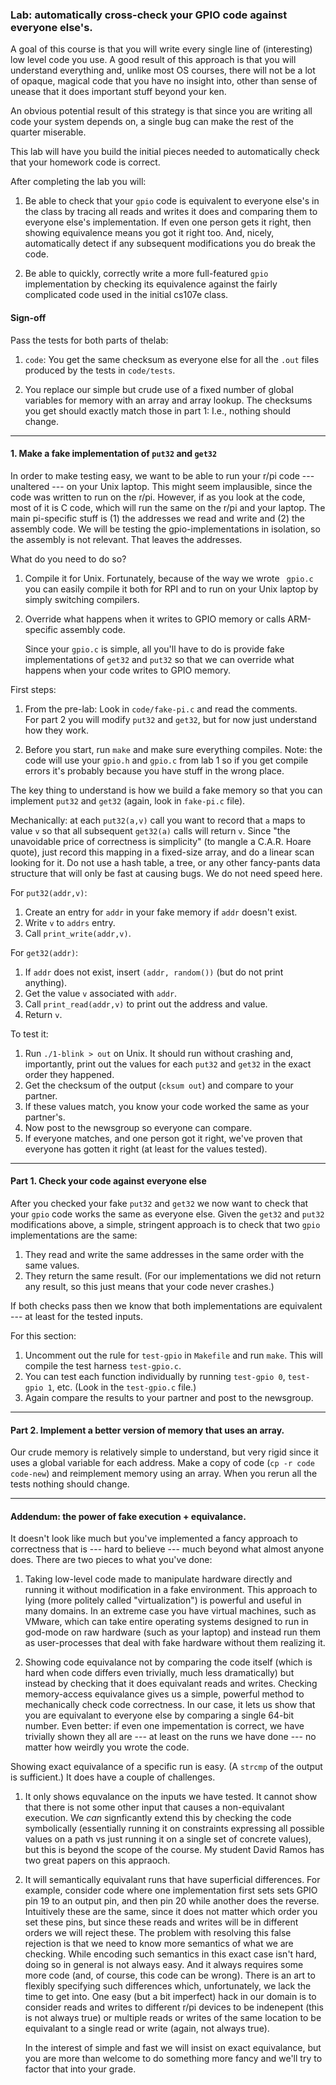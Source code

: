 ### Lab: automatically cross-check your GPIO code against everyone else's.

A goal of this course is that you will write every single line of
(interesting) low level code you use.  A good result of this approach is
that you will understand everything and, unlike most OS courses, there
will not be a lot of opaque, magical code that you have no insight into,
other than sense of unease that it does important stuff beyond your ken.

An obvious potential result of this strategy is that since you are writing
all code your system depends on, a single bug can make the rest of the
quarter miserable.

This lab will have you build the initial pieces needed to automatically
check that your homework code is correct.

After completing the lab you will:

  1. Be able to check that your `gpio` code is equivalent to
     everyone else's in the class by tracing all reads and writes
	 it does and comparing them to everyone else's implementation.
	 If even one person gets it right, then showing equivalence means
	 you got it right too.  And, nicely, automatically detect if any
	 subsequent modifications you do break the code.

   2. Be able to quickly, correctly write a more full-featured
	`gpio` implementation by checking its equivalence against the
	fairly complicated code used in the initial cs107e class.

#### Sign-off

Pass the tests for both parts of thelab:

   1. `code`: You get the same checksum as everyone else for
      all the `.out` files produced by the tests in `code/tests`.

   2. You replace our simple but crude use of a fixed number of
      global variables for memory with an array and array lookup.
      The checksums you get should exactly match those in part 1:
      I.e., nothing should change.


----------------------------------------------------------------------
#### 1. Make a fake implementation of `put32` and `get32`

In order to make testing easy, we want to be able to run your r/pi code ---
unaltered --- on your Unix laptop.  This might seem implausible, since the
code was written to run on the r/pi.   However, if as you look at the code,
most of it is C code, which will run the same on the r/pi and your laptop.
The main pi-specific stuff is (1) the addresses we read and write and (2) the
assembly code.   We will be testing the gpio-implementations in isolation,
so the assembly is not relevant.   That leaves the addresses.   

What do you need to do so?  

  1. Compile it for Unix.   Fortunately, because of the way we wrote `
     gpio.c` you can easily compile it both for RPI and to run on your
     Unix laptop by simply switching compilers.  

  2. Override what happens when it writes to GPIO memory or calls ARM-specific
     assembly code.   

     Since your `gpio.c` is simple, all you'll have to do is provide fake
     implementations of `get32` and `put32` so that we can override what
     happens when your code writes to GPIO memory.   


First steps:
  1. From the pre-lab: Look in `code/fake-pi.c` and read the comments.  
     For part 2 you will modify `put32` and `get32`, but for now
     just understand how they work.

  2. Before you start, run `make` and make sure everything compiles.
     Note: the code will use your `gpio.h` and `gpio.c` from lab 1 so
     if you get compile errors it's probably because you have stuff in the 
     wrong place.

The key thing to understand is how we build a fake memory so that you
can implement `put32` and `get32` (again, look in `fake-pi.c` file).

Mechanically: at each `put32(a,v)` call you want to record that `a`
maps to value `v` so that all subsequent `get32(a)` calls will return
`v`.  Since "the unavoidable price of correctness is simplicity"  (to
mangle a C.A.R. Hoare quote), just record this mapping in a fixed-size
array, and do a linear scan looking for it.  Do not use a hash table,
a tree, or any other fancy-pants data structure that will only be fast
at causing bugs.  We do not need speed here.

For `put32(addr,v)`: 
  1. Create an entry for `addr` in your fake memory if `addr` doesn't exist.
  2. Write `v` to `addrs` entry.
  3. Call `print_write(addr,v)`.

For `get32(addr)`:

  1. If `addr` does not exist, insert `(addr, random())` (but do not print anything).
  2. Get the value `v` associated with `addr`.
  3. Call `print_read(addr,v)` to print out the address and value.
  4. Return `v`.

To test it:
  1. Run `./1-blink > out` on Unix.	It should run without
	   crashing and, importantly, print out the values for each
	   `put32` and `get32` in the exact order they happened.
  2. Get the checksum of the output (`cksum out`) and compare to your partner.
  3. If these values match, you know your code worked the same as your partner's.
  4. Now post to the newsgroup so everyone can compare.
  5. If everyone matches, and one person got it right, we've proven that
       everyone has gotten it right (at least for the values tested).

----------------------------------------------------------------------
#### Part 1. Check your code against everyone else 

After you checked your fake `put32` and `get32` we now want to check that
your `gpio` code works the same as everyone else.  Given the `get32` and
`put32` modifications above, a simple, stringent approach is to check
that two `gpio` implementations are the same:

  1. They read and write the same addresses in the same order with
  the same values.
  2. They return the same result.    (For our implementations we
  did not return any result, so this just means that your code
  never crashes.)

If both checks pass then we know that both implementations are equivalent
--- at least for the tested inputs.

For this section:
 1. Uncomment out the rule for `test-gpio` in `Makefile` and run `make`.
       This will compile the test harness `test-gpio.c`.
 2. You can test each function individually by running `test-gpio 0`,
       `test-gpio 1`, etc.  (Look in the `test-gpio.c` file.)
 3. Again compare the results to your partner and post to the newsgroup.

----------------------------------------------------------------------
#### Part 2. Implement a better version of memory that uses an array.

Our crude memory is relatively simple to understand, but very rigid
since it uses a global variable for each address.  Make a copy of code
(`cp -r code code-new`) and reimplement memory using an array.  When you
rerun all the tests nothing should change.

-------------------------------------------------------------------------
#### Addendum: the power of fake execution + equivalance.

It doesn't look like much but you've implemented a fancy approach to
correctness that is --- hard to believe --- much beyond what almost
anyone does.     There are two pieces to what you've done:

   1. Taking low-level code made to manipulate hardware directly and
      running it without modification in a fake environment.   This
      approach to lying (more politely called "virtualization") is
      powerful and useful in many domains.  In an extreme case you have
      virtual machines, such as VMware, which can take entire operating
      systems designed to run in god-mode on raw hardware (such as your
      laptop) and instead run them as user-processes that deal with fake
      hardware without them realizing it.

   2. Showing code equivalance not by comparing the code itself (which
      is hard when code differs even trivially, much less dramatically)
      but instead by checking that it does equivalant reads and writes.
      Checking memory-access equivalance gives us a simple, powerful
      method to mechanically check code correctness.    In our case, it
      lets us show that you are equivalant to everyone else by comparing
      a single 64-bit number.  Even better: if even one impementation
      is correct, we have trivially shown they all are --- at least on
      the runs we have done --- no matter how weirdly you wrote the code.

Showing exact equivalance of a specific run is easy.   (A `strcmp` of the
output is sufficient.)   It does have a couple of challenges.

   1. It only shows equvalance on the inputs we have tested.  It cannot
      show that there is not some other input that causes a non-equivalant
      execution.  We *can* signficantly extend this by checking the code
      symbolically (essentially running it on constraints expressing
      all possible values on a path vs just running it on a single set
      of concrete values), but this is beyond the scope of the course.
      My student David Ramos has two great papers on this appraoch.

   2. It will semantically equivalant runs that have superficial
      differences.  For example, consider code where one implementation
      first sets sets GPIO pin 19 to an output pin, and then pin 20 while
      another does the reverse.  Intuitively these are the same, since
      it does not matter which order you set these pins, but since these
      reads and writes will be in different orders we will reject these.
      The problem with resolving this false rejection is that we need
      to know more semantics of what we are checking.   While encoding
      such semantics in this exact case isn't hard, doing so in general
      is not always easy.  And it always requires some more code (and,
      of course, this code can be wrong).  There is an art to flexibly
      specifying such differences which, unfortunately, we lack the time
      to get into.  One easy (but a bit imperfect) hack in our domain
      is to consider reads and writes to different r/pi devices to be
      indenepent (this is not always true) or multiple reads or writes
      of the same location to be equivalant to a single read or write
      (again, not always true).

      In the interest of simple and fast we will insist on exact
      equivalance, but you are more than welcome to do something more
      fancy and we'll try to factor that into your grade.
